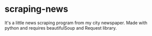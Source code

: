# scraping-news

It's a little news scraping program from my city newspaper. Made with python and requires beautifulSoup and Request library.
